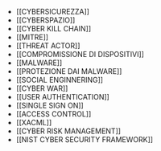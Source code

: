 - [[CYBERSICUREZZA]]
- [[CYBERSPAZIO]]
- [[CYBER KILL CHAIN]]
- [[MITRE]]
- [[THREAT ACTOR]]
- [[COMPROMISSIONE DI DISPOSITIVI]]
- [[MALWARE]]
- [[PROTEZIONE DAI MALWARE]]
- [[SOCIAL ENGINNERING]]
- [[CYBER WAR]]
- [[USER AUTHENTICATION]]
- [[SINGLE SIGN ON]]
- [[ACCESS CONTROL]]
- [[XACML]]
- [[CYBER RISK MANAGEMENT]]
- [[NIST CYBER SECURITY FRAMEWORK]]